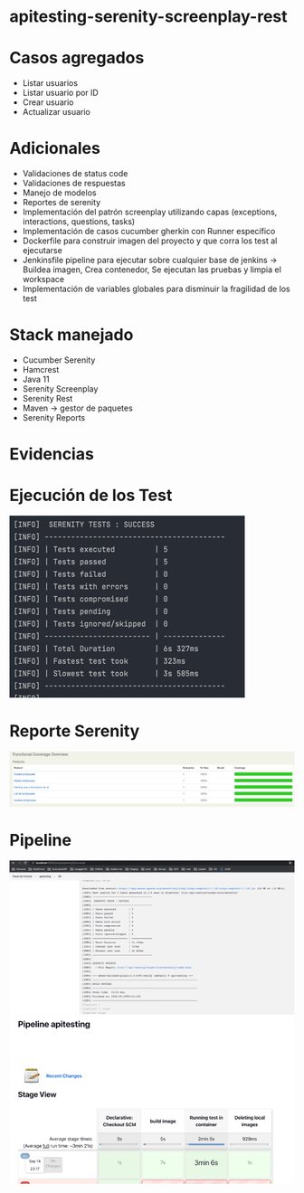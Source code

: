 # apitesting-serenity-screenplay-rest
# Casos agregados
* Listar usuarios
* Listar usuario por ID
* Crear usuario
* Actualizar usuario

# Adicionales
* Validaciones de status code
* Validaciones de respuestas
* Manejo de modelos
* Reportes de serenity
* Implementación del patrón screenplay utilizando capas (exceptions, interactions, questions, tasks)
* Implementación de casos cucumber gherkin con Runner específico
* Dockerfile para construir imagen del proyecto y que corra los test al ejecutarse
* Jenkinsfile pipeline para ejecutar sobre cualquier base de jenkins -> Buildea imagen, Crea contenedor, Se ejecutan las pruebas y limpia el workspace
* Implementación de variables globales para disminuir la fragilidad de los test

# Stack manejado
* Cucumber Serenity
* Hamcrest
* Java 11
* Serenity Screenplay
* Serenity Rest
* Maven -> gestor de paquetes
* Serenity Reports

# Evidencias
# Ejecución de los Test
![img.png](img.png)
# Reporte Serenity
![img_1.png](img_1.png)
# Pipeline
![img_3.png](img_3.png)
![img_4.png](img_4.png)